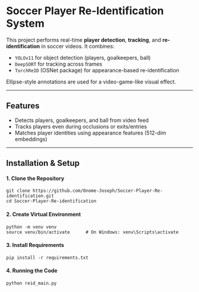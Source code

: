 #  Soccer Player Re-Identification System

This project performs real-time **player detection**, **tracking**, and **re-identification** in soccer videos. It combines:

- `YOLOv11` for object detection (players, goalkeepers, ball)
- `DeepSORT` for tracking across frames
- `TorchReID` (OSNet package) for appearance-based re-identification

Ellipse-style annotations are used for a video-game-like visual effect.

---

##  Features

- Detects players, goalkeepers, and ball from video feed
- Tracks players even during occlusions or exits/entries
- Matches player identities using appearance features (512-dim embeddings)

---
## Installation & Setup
#### 1. Clone the Repository
```
git clone https://github.com/Onome-Joseph/Soccer-Player-Re-identification.git
cd Soccer-Player-Re-identification
```
#### 2. Create Virtual Environment 
```
python -m venv venv
source venv/bin/activate      # On Windows: venv\Scripts\activate
```
#### 3. Install Requirements
```
pip install -r requirements.txt
```
#### 4. Running the Code
```
python reid_main.py
```

